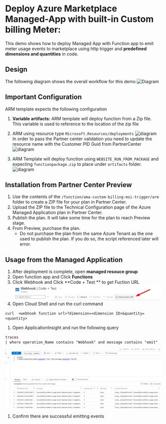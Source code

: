 # Deploy  Azure Marketplace Managed-App with built-in Custom billing Meter:

This demo shows how to deploy Managed App with Function app to emit meter usage events to marketplace using http trigger and  **predefined dimensions and quantities** in code.

## Design
The following diagram shows the overall workflow for this demo
![Diagram](./images/Diagram.png)


## Important Configuration
ARM template expects the following configuration
1. <b>Variable artifacts:</b> ARM template will deploy function from a Zip file. This variable is used to reference to the location of the zip file

1. ARM using resource type `Microsoft.Resources/deployments` 
![diagram](./images/Diagram2.png)
In order to pass the Partner center validation you need to update the resource name with the Customer PID Guid from PartnerCenter
![diagram](./images/Diagram3.png)

1. ARM Template will deploy function using `WEBSITE_RUN_FROM_PACKAGE` and expecting `functionpackage.zip` to place under `artifacts` folder.
![diagram](./images/Diagram4.png)



## Installation from Partner Center Preview

1. Use the contents of the `/function/ama-custom-billing-msi-trigger/arm` folder to create a ZIP file for your plan in Partner Center.
1. Upload the ZIP file to the Technical Configuration page of the Azure Managed Application plan in Partner Center.
1. Publish the plan. It will take some time for the plan to reach Preview stage.
1. From Preview, purchase the plan. 
    - Do not purchase the plan from the same Azure Tenant as the one used to publish the plan. If you do so, the script referenced later will error.
    

## Usage from the Managed Application

1. After deployment is complete, open **managed resouce group** 
1. Open function app and Click **Functions**
1. Click Webhook  and Click **Code + Test ** to get Fuction URL
![diagram](./images/Diagram7.png)
1. Open Cloud Shell and run the curl command 
```
curl  <webhook function url>?dimension=<dimension ID>&quantity=<quantity>
```
1. Open ApplicationInsight and  run the following query 
```
traces 
| where operation_Name contains "Webhook" and message contains "emit"
```
![diagram](./images/Diagram6.png)

1. Confirm there are successful emitting events

